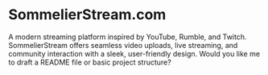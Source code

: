 # SommelierStream.com
A modern streaming platform inspired by YouTube, Rumble, and Twitch. SommelierStream offers seamless video uploads, live streaming, and community interaction with a sleek, user-friendly design.  Would you like me to draft a README file or basic project structure?
